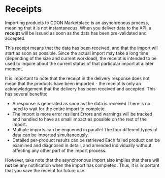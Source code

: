 # Receipts

Importing products to CDON Marketplace is an asynchronous process, meaning that it is not instantaneous. When you deliver data to the API, a **receipt** will be issued as soon as the data has been pre-validated and accepted.

This receipt means that the data has been received, and that the import will start as soon as possible. Since the actual import may take a long time (depending of the size and current workload), the receipt is intended to be used to inquire about the current status of that particular import at a later moment.

It is important to note that the receipt in the delivery response does not mean that the products have been imported - the receipt is only an acknowledgement that the delivery has been received and accepted. This has several benefits:

- A response is generated as soon as the data is received
There is no need to wait for the entire import to complete.
- The import is more error resilient
Errors and warnings will be tracked and handled to have as small impact as possible on the rest of the import.
- Multiple imports can be enqueued in parallel
The four different types of data can be imported simultaneously.
- Detailed per-product results can be retrieved
Each failed product can be examined and diagnosed in detail, and amended individually without affecting any other part of the import process.

However, take note that the asynchronous import also implies that there will **not** be any notification when the import has completed. Thus, it is important that you save the receipt for future use.